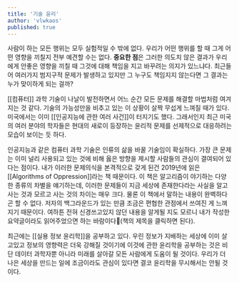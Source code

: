 ```yaml
---
title: '기술 윤리'
author: 'vlwkaos'
published: true
---
```


사람이 하는 모든 행위는 모두 실험적일 수 밖에 없다. 우리가 어떤 행위를 할 때 그게 어떤 영향을 끼칠지 전부 예견할 수는 없다. **중요한 점**은 그러한 의도치 않은 결과가 우리에게 안좋은 영향을 끼칠 때 그것에 대해 책임을 지고 바꾸려는 의지가 있느냐다. 최근들어 여러가지 범지구적 문제가 발생하고 있지만 그 누구도 책임지지 않는다면 그 결과는 누가 맞이하게 되는 걸까?

[[컴퓨터]] 과학 기술이 나날이 발전하면서 어느 순간 모든 문제를 해결할 마법처럼 여겨지는 것 같다. 기술의 가능성만을 비추고 있는 이 상황이 살짝 무섭게 느껴질 때가 있다. 미국에서는 이미 [[인공지능에 관한 여러 사건]]이 터지기도 했다. 그래서인지 최근 미국의 여러 분야의 학자들은 현대의 새로이 등장하는 윤리적 문제를 선제적으로 대응하려는 모습이 보이는 듯 하다.

인공지능과 같은 컴퓨터 과학 기술은 인류의 삶을 바꿀 기술임이 확실하다. 가장 큰 문제는 이미 널리 사용되고 있는 것에 비해 옳은 방향을 제시할 사람들의 관심이 결여되어 있다는 점이다. 내가 이러한 문제의식을 본격적으로 갖게 된건 2019년에 읽은 [[Algorithms of Oppression]]라는 책 때문이다. 이 책은 알고리즘이 야기하는 다양한 종류의 차별을 얘기하는데, 이러한 문제들이 지금 세상에 존재한다라는 사실을 알고 사는 것과 모르고 사는 것의 차이는 매우 크다. 물론 이 책에서 말하는 내용이 완벽하다곤 할 수 없다. 저자의 백그라운드가 있는 만큼 조금은 편협한 관점에서 쓰여진 게 느껴지기 때문이다. 여하튼 전혀 신경쓰고있지 않던 내용을 알게될 지도 모르니 내가 작성한 요약글이라도 읽어주었으면 하는 바람이다🙏(책의 제목을 클릭하면 된다).

최근에는 [[실용 정보 윤리학]]을 공부하고 있다. 우린 정보가 지배하는 세상에 이미 살고있고 정보의 영향력은 더욱 강해질 것이기에 이것에 관한 윤리학을 공부하는 것은 비단 데이터 과학자뿐 아니라 미래를 살아갈 모든 사람에게 도움이 될 것이다. 우리가 더 나은 세상을 만드는 일에 조금이라도 관심이 있다면 결코 윤리학을 무시해서는 안될 것이다. 
